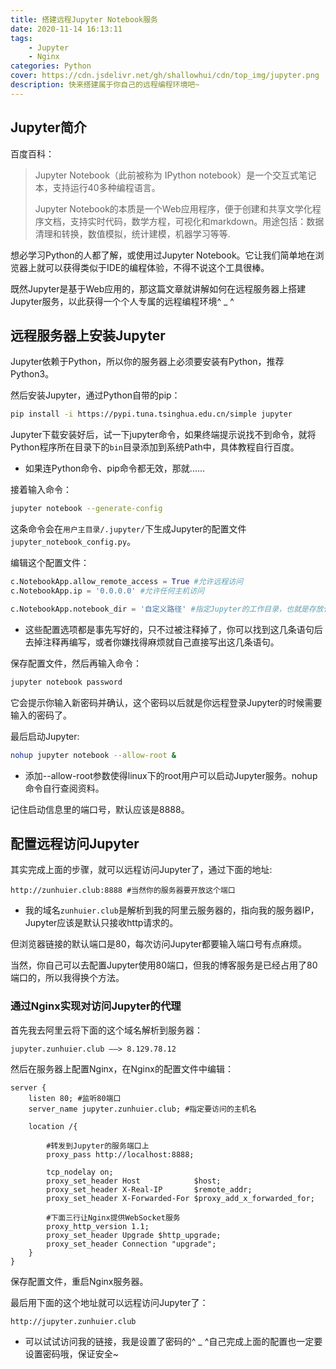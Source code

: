 ```yaml
---
title: 搭建远程Jupyter Notebook服务
date: 2020-11-14 16:13:11
tags:
    - Jupyter
    - Nginx
categories: Python
cover: https://cdn.jsdelivr.net/gh/shallowhui/cdn/top_img/jupyter.png
description: 快来搭建属于你自己的远程编程环境吧~
---
```

## Jupyter简介

百度百科：

>Jupyter Notebook（此前被称为 IPython notebook）是一个交互式笔记本，支持运行40多种编程语言。
>
>Jupyter Notebook的本质是一个Web应用程序，便于创建和共享文学化程序文档，支持实时代码，数学方程，可视化和markdown。用途包括：数据清理和转换，数值模拟，统计建模，机器学习等等.

想必学习Python的人都了解，或使用过Jupyter Notebook。它让我们简单地在浏览器上就可以获得类似于IDE的编程体验，不得不说这个工具很棒。

既然Jupyter是基于Web应用的，那这篇文章就讲解如何在远程服务器上搭建Jupyter服务，以此获得一个个人专属的远程编程环境^ _ ^

## 远程服务器上安装Jupyter

Jupyter依赖于Python，所以你的服务器上必须要安装有Python，推荐Python3。

然后安装Jupyter，通过Python自带的pip：

``` bash
pip install -i https://pypi.tuna.tsinghua.edu.cn/simple jupyter
```

Jupyter下载安装好后，试一下jupyter命令，如果终端提示说找不到命令，就将Python程序所在目录下的`bin`目录添加到系统Path中，具体教程自行百度。

+ 如果连Python命令、pip命令都无效，那就......

接着输入命令：

``` bash
jupyter notebook --generate-config
```

这条命令会在`用户主目录/.jupyter/`下生成Jupyter的配置文件`jupyter_notebook_config.py`。

编辑这个配置文件：

``` python
c.NotebookApp.allow_remote_access = True #允许远程访问
c.NotebookApp.ip = '0.0.0.0' #允许任何主机访问

c.NotebookApp.notebook_dir = '自定义路径' #指定Jupyter的工作目录，也就是存放代码文件的位置
```

+ 这些配置选项都是事先写好的，只不过被注释掉了，你可以找到这几条语句后去掉注释再编写，或者你嫌找得麻烦就自己直接写出这几条语句。

保存配置文件，然后再输入命令：

``` bash
jupyter notebook password
```

它会提示你输入新密码并确认，这个密码以后就是你远程登录Jupyter的时候需要输入的密码了。

最后启动Jupyter:

``` bash
nohup jupyter notebook --allow-root &
```

+ 添加--allow-root参数使得linux下的root用户可以启动Jupyter服务。nohup命令自行查阅资料。

记住启动信息里的端口号，默认应该是8888。

## 配置远程访问Jupyter

其实完成上面的步骤，就可以远程访问Jupyter了，通过下面的地址:

    http://zunhuier.club:8888 #当然你的服务器要开放这个端口

+ 我的域名`zunhuier.club`是解析到我的阿里云服务器的，指向我的服务器IP，Jupyter应该是默认只接收http请求的。

但浏览器链接的默认端口是80，每次访问Jupyter都要输入端口号有点麻烦。

当然，你自己可以去配置Jupyter使用80端口，但我的博客服务是已经占用了80端口的，所以我得换个方法。

### 通过Nginx实现对访问Jupyter的代理

首先我去阿里云将下面的这个域名解析到服务器：

    jupyter.zunhuier.club ——> 8.129.78.12

然后在服务器上配置Nginx，在Nginx的配置文件中编辑：

``` code
server {
    listen 80; #监听80端口
    server_name jupyter.zunhuier.club; #指定要访问的主机名

    location /{

        #转发到Jupyter的服务端口上
        proxy_pass http://localhost:8888;

        tcp_nodelay on;
        proxy_set_header Host            $host;
        proxy_set_header X-Real-IP       $remote_addr;
        proxy_set_header X-Forwarded-For $proxy_add_x_forwarded_for;

        #下面三行让Nginx提供WebSocket服务
        proxy_http_version 1.1;
        proxy_set_header Upgrade $http_upgrade;
        proxy_set_header Connection "upgrade";
    }
}
```

保存配置文件，重启Nginx服务器。

最后用下面的这个地址就可以远程访问Jupyter了：

    http://jupyter.zunhuier.club

+ 可以试试访问我的链接，我是设置了密码的^ _ ^自己完成上面的配置也一定要设置密码哦，保证安全~